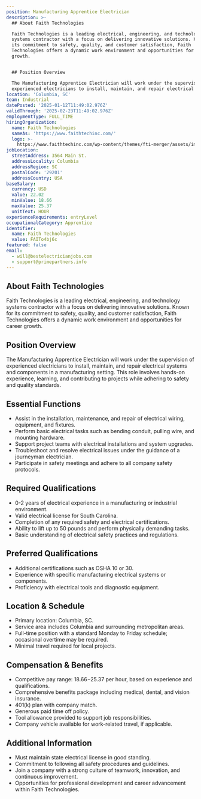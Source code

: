 ```yaml
---
position: Manufacturing Apprentice Electrician
description: >-
  ## About Faith Technologies

  Faith Technologies is a leading electrical, engineering, and technology
  systems contractor with a focus on delivering innovative solutions. Known for
  its commitment to safety, quality, and customer satisfaction, Faith
  Technologies offers a dynamic work environment and opportunities for career
  growth.


  ## Position Overview

  The Manufacturing Apprentice Electrician will work under the supervision of
  experienced electricians to install, maintain, and repair electrical sys...
location: 'Columbia, SC'
team: Industrial
datePosted: '2025-01-12T11:49:02.976Z'
validThrough: '2025-02-23T11:49:02.976Z'
employmentType: FULL_TIME
hiringOrganization:
  name: Faith Technologies
  sameAs: 'https://www.faithtechinc.com/'
  logo: >-
    https://www.faithtechinc.com/wp-content/themes/fti-merger/assets/images/logos/logo-fti.svg
jobLocation:
  streetAddress: 3564 Main St.
  addressLocality: Columbia
  addressRegion: SC
  postalCode: '29201'
  addressCountry: USA
baseSalary:
  currency: USD
  value: 22.02
  minValue: 18.66
  maxValue: 25.37
  unitText: HOUR
experienceRequirements: entryLevel
occupationalCategory: Apprentice
identifier:
  name: Faith Technologies
  value: FAITo4bj6c
featured: false
email:
  - will@bestelectricianjobs.com
  - support@primepartners.info
---
```




## About Faith Technologies
Faith Technologies is a leading electrical, engineering, and technology systems contractor with a focus on delivering innovative solutions. Known for its commitment to safety, quality, and customer satisfaction, Faith Technologies offers a dynamic work environment and opportunities for career growth.

## Position Overview
The Manufacturing Apprentice Electrician will work under the supervision of experienced electricians to install, maintain, and repair electrical systems and components in a manufacturing setting. This role involves hands-on experience, learning, and contributing to projects while adhering to safety and quality standards.

## Essential Functions
- Assist in the installation, maintenance, and repair of electrical wiring, equipment, and fixtures.
- Perform basic electrical tasks such as bending conduit, pulling wire, and mounting hardware.
- Support project teams with electrical installations and system upgrades.
- Troubleshoot and resolve electrical issues under the guidance of a journeyman electrician.
- Participate in safety meetings and adhere to all company safety protocols.

## Required Qualifications
- 0-2 years of electrical experience in a manufacturing or industrial environment.
- Valid electrical license for South Carolina.
- Completion of any required safety and electrical certifications.
- Ability to lift up to 50 pounds and perform physically demanding tasks.
- Basic understanding of electrical safety practices and regulations.

## Preferred Qualifications
- Additional certifications such as OSHA 10 or 30.
- Experience with specific manufacturing electrical systems or components.
- Proficiency with electrical tools and diagnostic equipment.

## Location & Schedule
- Primary location: Columbia, SC.
- Service area includes Columbia and surrounding metropolitan areas.
- Full-time position with a standard Monday to Friday schedule; occasional overtime may be required.
- Minimal travel required for local projects.

## Compensation & Benefits
- Competitive pay range: $18.66-$25.37 per hour, based on experience and qualifications.
- Comprehensive benefits package including medical, dental, and vision insurance.
- 401(k) plan with company match.
- Generous paid time off policy.
- Tool allowance provided to support job responsibilities.
- Company vehicle available for work-related travel, if applicable.

## Additional Information
- Must maintain state electrical license in good standing.
- Commitment to following all safety procedures and guidelines.
- Join a company with a strong culture of teamwork, innovation, and continuous improvement.
- Opportunities for professional development and career advancement within Faith Technologies.
